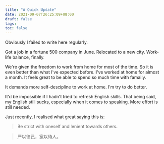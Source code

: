 ```yaml
---
title: "A Quick Update"
date: 2021-09-07T20:25:09+08:00
draft: false
tags: 
toc: false
---
```


Obviously I failed to write here regularly.

Got a job in a fortune 500 company in June. Relocated to a new city. Work-life balance, finally.

We're given the freedom to work from home for most of the time. So it is even better than what I've expected before. I've worked at home for almost a month. It feels great to be able to spend so much time with famaily.

It demands more self-descipline to work at home. I'm try to do better.

It'd be impossible if I hadn't tried to refresh English skills. That being said, my English still sucks, especially when it comes to speaking. More effort is still needed.

Just recently, I realised what great saying this is:

> Be strict with oneself and lenient towards others. 

> 严以律己，宽以待人。